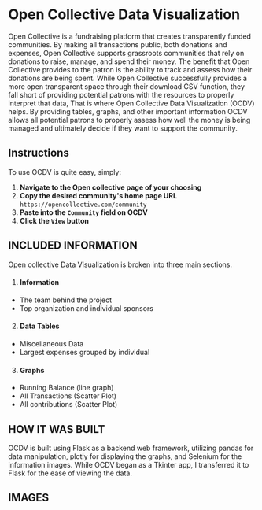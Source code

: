 # Open Collective Data Visualization
  Open Collective is a fundraising platform that creates transparently funded communities.
By making all transactions public, both donations and expenses, Open Collective supports grassroots communities that rely
on donations to raise, manage, and spend their money. The benefit that Open Collective provides to the patron is the
ability to track and assess how their donations are being spent. While Open Collective successfully provides a more open transparent space
through their download CSV function, they fall short of providing potential patrons with the resources to properly interpret that data, That is where Open Collective Data Visualization (OCDV) helps.
By providing tables, graphs, and other important information OCDV allows all potential patrons to properly assess how well the money is being managed and ultimately decide if they want to support the community.

## Instructions
To use OCDV is quite easy, simply:
1) **Navigate to the Open collective page of your choosing**
2) **Copy the desired community's home page URL** `https://opencollective.com/community`
3) **Paste into the `Community` field on OCDV**
4) **Click the `View` button** 

## INCLUDED INFORMATION
Open collective Data Visualization is broken into three main sections. 
1) #### Information
- The team behind the project
- Top organization and individual sponsors
2) #### Data Tables
- Miscellaneous Data
- Largest expenses grouped by individual
3) #### Graphs
- Running Balance (line graph)
- All Transactions (Scatter Plot)
- All contributions (Scatter Plot)

## HOW IT WAS BUILT
OCDV is built using Flask as a backend web framework, utilizing pandas for data manipulation, plotly for displaying the graphs, and Selenium for the information images. While OCDV began as a Tkinter app, I transferred it to Flask for the ease of viewing the data. 

## IMAGES
